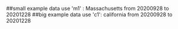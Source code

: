 ##small example data use 'm1' : Massachusetts from 20200928 to 20201228
##big example data use 'c1': california from 20200928 to 20201228

